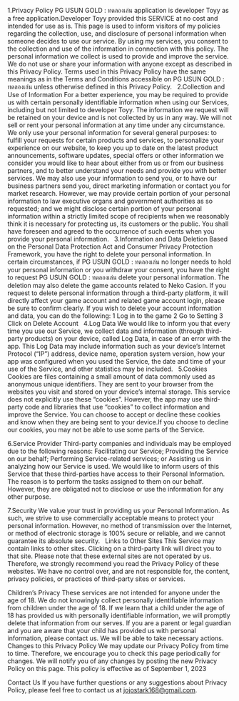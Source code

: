 1.Privacy Policy
 PG USUN GOLD : ทดลองเล่น application is developer Toyy as a free application.Developer Toyy provided this SERVICE at no cost and intended for use as is.
 This page is used to inform visitors of my policies regarding the collection, use, and disclosure of personal information when someone decides to use our service.
 By using my services, you consent to the collection and use of the information in connection with this policy. The personal information we collect is used to provide and improve the service. We do not use or share your information with anyone except as described in 
 this Privacy Policy.
 Terms used in this Privacy Policy have the same meanings as in the Terms and Conditions accessible on PG USUN GOLD : ทดลองเล่น unless otherwise defined in this Privacy Policy.
 
2.Collection and Use of Information
 For a better experience, you may be required to provide us with certain personally identifiable information when using our Services, including but not limited to developer Toyy. The information we request will be retained on your device and is not collected by us in 
 any way. We will not sell or rent your personal information at any time under any circumstance. We only use your personal information for several general purposes: to fulfill your requests for certain products and services, to personalize your experience on our 
 website, to keep you up to date on the latest product announcements, software updates, special offers or other information we consider you would like to hear about either from us or from our business partners, and to better understand your needs and provide you with 
 better services.
 We may also use your information to send you, or to have our business partners send you, direct marketing information or contact you for market research. However, we may provide certain portion of your personal information to law executive organs and government 
 authorities as so requested; and we might disclose certain portion of your personal information within a strictly limited scope of recipients when we reasonably think it is necessary for protecting us, its customers or the public. You shall have foreseen and agreed to 
 the occurrence of such events when you provide your personal information.
 
3.Information and Data Deletion 
 Based on the Personal Data Protection Act and Consumer Privacy Protection Framework, you have the right to delete your personal information. In certain circumstances, if PG USUN GOLD : ทดลองเล่น no longer needs to hold your personal information or you withdraw your 
 consent, you have the right to request PG USUN GOLD : ทดลองเล่น delete your personal information. The deletion may also delete the game accounts related to Neko Casion. If you request to delete personal information through a third-party platform, it will directly 
 affect your game account and related game account login, please be sure to confirm clearly.
 If you wish to delete your account information and data, you can do the following:
 1 Log in to the game
 2 Go to Setting
 3 Click on Delete Account
 
4.Log Data
 We would like to inform you that every time you use our Service, we collect data and information (through third-party products) on your device, called Log Data, in case of an error with the app. This Log Data may include information such as your device’s Internet 
 Protocol (“IP”) address, device name, operation system version, how your app was configured when you used the Service, the date and time of your use of the Service, and other statistics may be included.
 
5.Cookies
 Cookies are files containing a small amount of data commonly used as anonymous unique identifiers. They are sent to your browser from the websites you visit and stored on your device’s internal storage.
 This service does not explicitly use these “cookies”. However, the app may use third-party code and libraries that use “cookies” to collect information and improve the Service. You can choose to accept or decline these cookies and know when they are being sent to your 
 device.If you choose to decline our cookies, you may not be able to use some parts of the Service.

6.Service Provider
 Third-party companies and individuals may be employed due to the following reasons:
 Facilitating our Service;
 Providing the Service on our behalf;
 Performing Service-related services; or
 Assisting us in analyzing how our Service is used.
 We would like to inform users of this Service that these third-parties have access to their Personal Information. The reason is to perform the tasks assigned to them on our behalf. However, they are obligated not to disclose or use the information for any other 
 purpose. 
   
7.Security
 We value your trust in providing us your Personal Information. As such, we strive to use commercially acceptable means to protect your personal information. However, no method of transmission over the Internet, or method of electronic storage is 100% secure or 
 reliable, and we cannot guarantee its absolute security.
 
Links to Other Sites
 This Service may contain links to other sites. Clicking on a third-party link will direct you to that site. Please note that these external sites are not operated by us. Therefore, we strongly recommend you read the Privacy Policy of these websites. We have no control 
 over, and are not responsible for, the content, privacy policies, or practices of third-party sites or services.
 
Children’s Privacy
 These services are not intended for anyone under the age of 18. We do not knowingly collect personally identifiable information from children under the age of 18. If we learn that a child under the age of 18 has provided us with personally identifiable information, we 
 will promptly delete that information from our serves. If you are a parent or legal guardian and you are aware that your child has provided us with personal information, please contact us. We will be able to take necessary actions.
 
Changes to this Privacy Policy
 We may update our Privacy Policy from time to time. Therefore, we encourage you to check this page periodically for changes. We will notify you of any changes by posting the new Privacy Policy on this page.
 This policy is effective as of September 1, 2023
   
Contact Us
 If you have further questions or any suggestions about Privacy Policy, please feel free to contact us at jojostark168@gmail.com.
